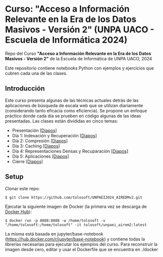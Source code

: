 # Curso: "Acceso a Información Relevante  en la Era de los Datos Masivos - Versión 2" (UNPA UACO - Escuela de Informática 2024)
Repo del Curso **"Acceso a Información Relevante  en la Era de los Datos Masivos - Versión 2"** de la Escuela de Informática de UNPA UACO, 2024 

Este repositorio contiene notebooks Python con ejemplos y ejercicios que cubren cada una de las clases.


## Introducción

Este curso presenta algunas de las técnicas actuales detrás de las aplicaciones de búsqueda de escala web que se utilizan diariamente (considerando tanto eficacia como eficiencia). Se propone un enfoque práctico donde cada día se prueben en código algunas de las ideas presentadas. Las clases están divididas en cinco temas:


- Presentación [[Diapos]](https://docs.google.com/presentation/d/1PmNESuk9vGONW5ZA2jTEMD0hP_3vMTAUg663iHru65g/edit#slide=id.g24bd9a771fb_0_604)
- Día 1: Indexación y Recuperación [[Diapos]](https://docs.google.com/presentation/d/1mfWtzMN_0a1DTIGAs4F6zfGGQFiD5WkjepYTMECx_HA/edit?usp=drive_link)
- Día 2: Compresión [[Diapos]](https://docs.google.com/presentation/d/1qFRyOdOYwM7DP0DgPoNZ6sxp6NBR3kH7Xdzdd07hCk0/edit#slide=id.gbcab2c191d_0_182)
- Día 3: Caching [[Diapos]](https://docs.google.com/presentation/d/1JgqGI618nejYWOmo1smWds5RW6nt6PyR9nPuJ317U_8/edit)
- Día 4: Representaciones Densas y Recuparación [[Diapos]](#https://docs.google.com/presentation/d/1z33hYWVSqNd5GNyFO2l_QGy_hXUznQ8MtMaKthFZV7g/edit#slide=id.g24bd9a771fb_0_604)
- Día 5: Aplicaciones [[Diapos]](#https://docs.google.com/presentation/d/1fO9oSeizhWeG2xKeORCcMDrhj50jyGJi2hrWrQB3va4/edit#slide=id.g24bd9a771fb_0_604)
- Cierre [[Diapos]](#https://docs.google.com/presentation/d/1zuq8XEN9Qz3DrXqWDct3VJvyYV43HGyZlWjreXGtRxg/edit#slide=id.g2204e00caf1_0_2)

## Setup
Clonar este repo:
```
$ git clone https://github.com/tolosoft/UNPAEI2024_AIREDMv2.git
```
Ejecutar la siguiente imagen de Docker (la primera vez se descarga de [Docker Hub](https://hub.docker.com/repository/docker/tolosoft/cacic_airedm/general)):

```
$ docker run -p 8888:8888 -w /home/tolosoft -v "/home/tolosoft:/home/tolosoft" -it tolosoft/unpaei_airem2:latest
```

La misma está basada en jupyter/base-notebook (https://hub.docker.com/r/jupyter/base-notebook) y contiene todas la librerías necesarias para ejecutar los ejemplos del curso. 
Para reconstruir la imagen desde cero, editar y usar el Dockerfile que se encuentra en ./docker
